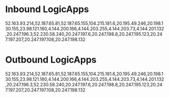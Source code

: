 # Inbound LogicApps

52.163.93.214,52.187.65.81,52.187.65.155,104.215.181.6,20.195.49.246,20.198.130.155,23.98.121.180,4.144.200.166,4.144.203.255,4.144.203.73,4.144.201.132,20.247.196.3,52.230.58.240,20.247.197.6,20.247.198.8,20.247.195.123,20.247.197.207,20.247.197.108,20.247.198.132

# Outbound LogicApps

52.163.93.214,52.187.65.81,52.187.65.155,104.215.181.6,20.195.49.246,20.198.130.155,23.98.121.180,4.144.200.166,4.144.203.255,4.144.203.73,4.144.201.132,20.247.196.3,52.230.58.240,20.247.197.6,20.247.198.8,20.247.195.123,20.247.197.207,20.247.197.108,20.247.198.132